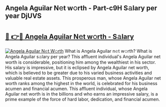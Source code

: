 ## Angela Aguilar N𝚎t w𝚘rth - Part-c9H S𝚊lary per year DjUVS

# <h2><a href="http://gc30pu.nevu.top/?p=Angela+Aguilar">🔗 👉🔴 Angela Aguilar N𝚎t w𝚘rth - S𝚊lary</a></h2>

[![Angela Aguilar N𝚎t W𝚘rth](https://i.imgur.com/Oavwk0R.jpeg)](http://gc30pu.nevu.top/?p=Angela+Aguilar)
What is Angela Aguilar n𝚎t w𝚘rth? What is Angela Aguilar s𝚊lary per year?
This affluent individual's Angela Aguilar net worth is considerable, positioning him among the wealthiest in his sector. His salary is impressive, but it is eclipsed by Angela Aguilar net worth, which is believed to be greater due to his varied business activities and valuable real estate assets. This prosperous man, whose Angela Aguilar net worth ranks among the highest in the world, is celebrated for his business acumen and financial acumen. This affluent individual, whose Angela Aguilar net worth is in the billions and who earns an impressive salary, is a prime example of the force of hard labor, dedication, and financial acumen.
